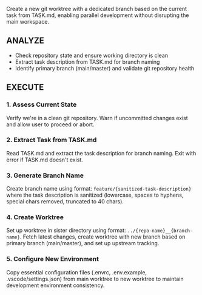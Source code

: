 Create a new git worktree with a dedicated branch based on the current task from TASK.md, enabling parallel development without disrupting the main workspace.

## ANALYZE
- Check repository state and ensure working directory is clean
- Extract task description from TASK.md for branch naming
- Identify primary branch (main/master) and validate git repository health

## EXECUTE

### 1. Assess Current State
Verify we're in a clean git repository. Warn if uncommitted changes exist and allow user to proceed or abort.

### 2. Extract Task from TASK.md
Read TASK.md and extract the task description for branch naming. Exit with error if TASK.md doesn't exist.

### 3. Generate Branch Name
Create branch name using format: `feature/{sanitized-task-description}` where the task description is sanitized (lowercase, spaces to hyphens, special chars removed, truncated to 40 chars).

### 4. Create Worktree
Set up worktree in sister directory using format: `../{repo-name}__{branch-name}`. Fetch latest changes, create worktree with new branch based on primary branch (main/master), and set up upstream tracking.

### 5. Configure New Environment
Copy essential configuration files (.envrc, .env.example, .vscode/settings.json) from main worktree to new worktree to maintain development environment consistency.
